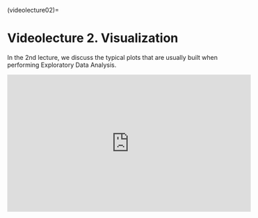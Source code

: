 (videolecture02)=

# Videolecture 2. Visualization

In the 2nd lecture, we discuss the typical plots that are usually built when performing Exploratory Data Analysis.

<p align="center">
	<iframe width="560" height="315" style='' src="https://www.youtube.com/embed/WNoQTNOME5g" title="YouTube video player" frameborder="0" allow="accelerometer; autoplay; clipboard-write; encrypted-media; gyroscope; picture-in-picture" allowfullscreen>
	</iframe>
</p>
